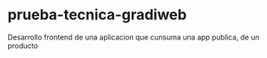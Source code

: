 # prueba-tecnica-gradiweb
Desarrollo frontend de una aplicacion que cunsuma una app publica, de un producto
